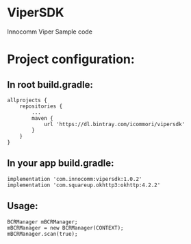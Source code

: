 # ViperSDK
Innocomm Viper Sample code

# Project configuration:

## In root build.gradle:

    allprojects {
        repositories {
            ...
            maven {
                url 'https://dl.bintray.com/icommori/vipersdk'
            }
        }
    }
    
## In your app build.gradle:

    implementation 'com.innocomm:vipersdk:1.0.2'
    implementation 'com.squareup.okhttp3:okhttp:4.2.2'

## Usage:

    BCRManager mBCRManager;
    mBCRManager = new BCRManager(CONTEXT);
    mBCRManager.scan(true);

